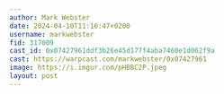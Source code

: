 ```yaml
---
author: Mark Webster
date: 2024-04-10T11:16:47+0200
username: markwebster
fid: 317009
cast_id: 0x07427961ddf3b26e45d177f4aba7460e1d062f9a
cast: https://warpcast.com/markwebster/0x07427961
image: https://i.imgur.com/pHBBC2P.jpeg
layout: post
---
```

  

<img src='https://i.imgur.com/pHBBC2P.jpeg' alt='' referrerpolicy='no-referrer'/>